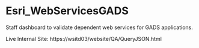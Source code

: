 # Esri_WebServicesGADS
Staff dashboard to validate dependent web services for GADS applications.

Live Internal Site: https://wsitd03/website/QA/QueryJSON.html
